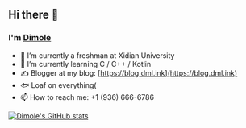 ## Hi there 👋 
### I'm [Dimole](https://github.com/dmlgzs)
- 🏫 I’m currently a freshman at Xidian University 
- 🌱 I’m currently learning C / C++ / Kotlin 
- ✍️ Blogger at my blog: [https://blog.dml.ink](https://blog.dml.ink) 
- 🐟 Loaf on everything(
- 📫 How to reach me: +1 (936) 666-6786 

[![Dimole's GitHub stats](https://github-readme-stats.vercel.app/api?username=dmlgzs)](https://github.com/anuraghazra/github-readme-stats)
